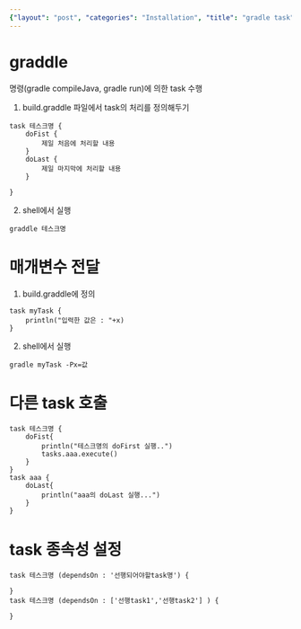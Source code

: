 ```yaml
---
{"layout": "post", "categories": "Installation", "title": "gradle task", "feature-img": "assets/img/feature_img.png"}
---
```

# graddle
명령(gradle compileJava, gradle run)에 의한 task 수행

1. build.graddle 파일에서 task의 처리를 정의해두기
```graddle
task 테스크명 {
    doFist {
        제일 처음에 처리할 내용
    }
    doLast {
        제일 마지막에 처리할 내용
    }

}
```

2. shell에서 실행
```
graddle 테스크명
```

# 매개변수 전달
1. build.graddle에 정의
```graddle
task myTask {
    println("입력한 값은 : "+x)
}
```

2. shell에서 실행
```
gradle myTask -Px=값
```

# 다른 task 호출
```graddle
task 테스크명 {
    doFist{
        println("테스크명의 doFirst 실행..")
        tasks.aaa.execute()
    }
}
task aaa {
    doLast{
        println("aaa의 doLast 실행...")
    }
}
```

# task 종속성 설정
```graddle
task 테스크명 (dependsOn : '선행되어야할task명') {

}
task 테스크명 (dependsOn : ['선행task1','선행task2'] ) {

}
```

